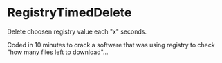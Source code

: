 # RegistryTimedDelete
Delete choosen registry value each "x" seconds.

Coded in 10 minutes to crack a software that was using registry to check "how many files left to download"...
